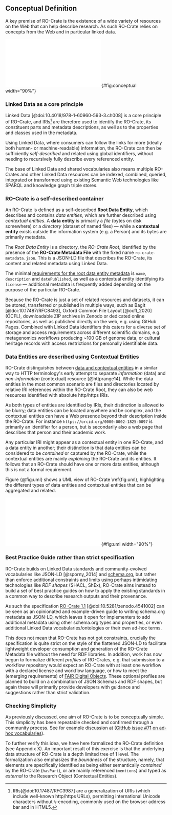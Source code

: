 ## Conceptual Definition

A key premise of RO-Crate is the existence of a wide variety of resources on the Web that can help describe research. As such RO-Crate relies on concepts from the Web and in particular linked data. 

![Conceptual RO-Crate Overview](../content/images/ro-crate-overview.pdf "\textbf{Conceptual overview of RO-Crate}. A \emph{Permanent Identifier} (PID) identifies a \emph{Research Object} (RO), which is archived using BagIt\cite{@doi:10.17487/RFC8493}, OCFL\cite{ocfl_2020}, git or ZIP. Using Linked Data, the RO is described within an \textit{RO Metadata File}, providing identifiers for authors using ORCID, organizations using ROR and licenses such as Creative Commons. The \emph{RO-Crate content} is further described with their own metadata. Data can be embedded files and directories, as well as links to external web resources, PIDs and nested RO-Crates."){#fig:conceptual width="90%"}

### Linked Data as a core principle

Linked Data [@doi:10.4018/978-1-60960-593-3.ch008] is a core principle of RO-Crate, and IRIs[^1] are therefore used to identify the RO-Crate, its constituent parts and metadata descriptions, as well as to the properties and classes used in the metadata. 

Using Linked Data, where consumers can follow the links for more (ideally both human- or machine-readable) information, the RO-Crate can then be sufficiently _self-described_ and related using global identifiers, without needing to recursively fully describe every referenced entity.

The base of Linked Data and shared vocabularies also means multiple RO-Crates and other Linked Data resources can be indexed, combined, queried, integrated or transformed using existing Semantic Web technologies like SPARQL and knowledge graph triple stores.

### RO-Crate is a self-described container

An RO-Crate is defined as a self-described **Root Data Entity**, which describes and contains _data entities_, which are further described using _contextual entities_.  A **data entity** is primarily a _file_ (bytes on disk somewhere) or a _directory_ (dataset of named files) — while a **contextual entity** exists outside the information system (e.g. a Person) and its bytes are primarily metadata.

The _Root Data Entity_ is a directory, the _RO-Crate Root_, identified by the presence of the **RO-Crate Metadata File** with the fixed name `ro-crate-metadata.json`. This is a JSON-LD file that describes the RO-Crate, its content and related metadata using Linked Data. 

The minimal [requirements for the root data entity metadata](https://www.researchobject.org/ro-crate/1.1/root-data-entity.html#direct-properties-of-the-root-data-entity) is `name`, `description` and `datePublished`, as well as a contextual entity identifying its `license` —  additional metadata is frequently added depending on the purpose of the particular RO-Crate.

Because the RO-Crate is just a set of related resources and datasets, it can be stored, transferred or published in multiple ways, such as BagIt [@doi:10.17487/RFC8493], Oxford Common File Layout [@ocfl_2020] (OCFL), downloadable ZIP archives in Zenodo or dedicated online repositories, as well as published directly on the web, e.g. using GitHub Pages. Combined with Linked Data identifiers this caters for a diverse set of storage and access requirements across different scientific domains, e.g. metagenomics workflows producing ~100 GB of genome data, or cultural heritage records with access restrictions for personally identifiable data.

### Data Entities are described using Contextual Entities

RO-Crate distinguishes between [data and contextual entities](https://www.researchobject.org/ro-crate/1.1/contextual-entities.html#contextual-vs-data-entities) in a similar way to HTTP terminology's early attempt to separate _information_ (data) and _non-information_ (contextual) resource [@httprange14]. While the data entities in the most common scenario are files and directories located by relative IRI references within the RO-Crate Root, they can also be web resources identified with absolute http/https IRIs.

As both types of entities are identified by IRIs, their distinction is allowed to be blurry; data entities can be located anywhere and be complex, and the contextual entities can have a Web presence beyond their description inside the RO-Crate. For instance `https://orcid.org/0000-0002-1825-0097` is primarily an identifier for a person, but is secondarily also a web page that describes that person and their academic work. 

Any particular IRI might appear as a contextual entity in one RO-Crate, and a data entity in another; their distinction is that data entities can be considered to be _contained_ or captured by the RO-Crate, while the contextual entities are mainly _explaining_ the RO-Crate and its entities. It follows that an RO-Crate should have one or more data entities, although this is not a formal requirement. 

Figure {@fig:uml} shows a UML view of RO-Crate \ref{fig:uml}, highlighting the different types of data entities and contextual entities that can be aggregated and related.

![RO-Crate UML](../content/images/ro-crate-uml.pdf "\textbf{UML model view of RO-Crate.} The \emph{RO-Crate Metadata File} conforms to a version of the specification, which mainly describes the \emph{RO-Crate Root Data Entity} representing the Research Object as a dataset. The RO-Crate aggregates \emph{data entities} (\texttt{hasPart}) which are further described using \emph{contextual entities}. Multiple types and relations from schema.org allow annotations to be more specific, including figures, nested datasets, computational workflows, people, organizations, instruments and places."){#fig:uml width="90%"}


### Best Practice Guide rather than strict specification

RO-Crate builds on Linked Data standards and community-evolved vocabularies like JSON-LD [@sporny_2014] and [schema.org](https://schema.org/), but rather than enforce additional constraints and limits using perhaps intimidating technologies like _RDF shapes_ (SHACL, ShEx), RO-Crate aims instead to build a set of best practice guides on how to apply the existing standards in a common way to describe research outputs and their provenance.

As such the specification [RO-Crate 1.1](https://w3id.org/ro/crate/1.1) [@doi:10.5281/zenodo.4541002] can be seen as an opinionated and example-driven guide to writing schema.org metadata as JSON-LD, which leaves it open for implementers to add additional metadata using other schema.org types and properties, or even additional Linked Data vocabularies/ontologies or their own ad-hoc terms.

This does not mean that RO-Crate has not got constraints, crucially the specification is quite strict on the style of the flattened JSON-LD to facilitate lightweight developer consumption and generation of the RO-Crate Metadata file without the need for RDF libraries. In addition, work has now begun to formalize different _profiles_ of RO-Crates, e.g. that submission to a workflow repository would expect an RO-Crate with at least one workflow with a declared license and workflow language, or how to meet the (emerging requirements) of [FAIR Digital Objects](https://fairdo.org/). These optional profiles are planned to build on a combination of JSON Schemas and RDF shapes, but again these will primarily provide developers with guidance and suggestions rather than strict validation.


### Checking Simplicity

As previously discussed, one aim of RO-Crate is to be conceptually simple. This simplicity has been repeatable checked and confirmed through a community process. See for example discussion at ([GitHub issue #71 on ad-hoc vocabularies](https://github.com/ResearchObject/ro-crate/issues/71)). 

To further verify this idea, we have here formalized the RO-Crate definition (see Appendix X). An important result of this exercise is that the underlying data structure of RO-Crate is a depth limited tree of 1 level. The formalization also emphasizes the _boundness_ of the structure, namely, that elements are specifically identified as being either semantically _contained_ by the RO-Crate (`hasPart`), or are mainly referenced (`mentions`) and typed as _external_ to the Research Object (Contextual Entities). 

[^1]: IRIs[@doi:10.17487/RFC3987] are a generalization of URIs (which include well-known http/https URLs), permitting international Unicode characters without `%`-encoding, commonly used on the browser address bar and in HTML5.